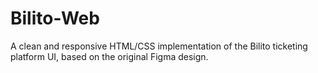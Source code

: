 # Bilito-Web
A clean and responsive HTML/CSS implementation of the Bilito ticketing platform UI, based on the original Figma design.
